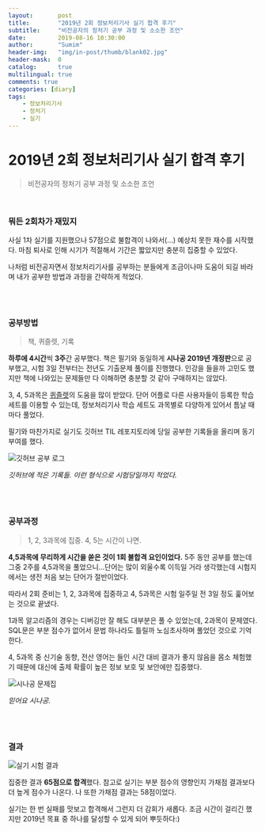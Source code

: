 ```yaml
---
layout:       post
title:        "2019년 2회 정보처리기사 실기 합격 후기"
subtitle:     "비전공자의 정처기 공부 과정 및 소소한 조언"
date:         2019-08-16 10:30:00
author:       "Sumim"
header-img:   "img/in-post/thumb/blank02.jpg"
header-mask:  0
catalog:      true
multilingual: true
comments: true
categories: [diary]
tags:
    - 정보처리기사
	- 정처기
    - 실기
---
```




# 2019년 2회 정보처리기사 실기 합격 후기

> 비전공자의 정처기 공부 과정 및 소소한 조언

<br>

### 뭐든 2회차가 재밌지 

사실 1차 실기를 지원했으나 57점으로 불합격이 나와서(...) 예상치 못한 재수를 시작했다. 마침 퇴사로 인해 시기가 적절해서 기간은 짧았지만 충분히 집중할 수 있었다. 

나처럼 비전공자면서 정보처리기사를 공부하는 분들에게 조금이나마 도움이 되길 바라며 내가 공부한 방법과 과정을 간략하게 적었다.

<br><br>

### 공부방법  

> 책, 퀴즐렛, 기록

**하루에 4시간**씩 **3주**간 공부했다. 책은 필기와 동일하게 **시나공 2019년 개정판**으로 공부했고, 시험 3일 전부터는 전년도 기출문제 풀이를 진행했다. 인강을 들을까 고민도 했지만 책에 나와있는 문제들만 다 이해하면 충분할 것 같아 구매하지는 않았다.

3, 4, 5과목은 [퀴즐렛](<https://quizlet.com/ko/mission>)의 도움을 많이 받았다. 단어 어플로 다른 사용자들이 등록한 학습 세트를 이용할 수 있는데, 정보처리기사 학습 세트도 과목별로 다양하게 있어서 틈날 때마다 풀었다.

필기와 마찬가지로 실기도 깃허브 TIL 레포지토리에 당일 공부한 기록들을 올리며 동기부여를 했다.



![깃허브 공부 로그](https://sumim00.github.io/img/in-post/2019/0816_img01.png)

*깃허브에 적은 기록들. 이런 형식으로 시험당일까지 적었다.*

<br><br>

### 공부과정  

> 1, 2, 3과목에 집중. 4, 5는 시간이 나면.

**4,5과목에 무리하게 시간을 쏟은 것이 1회 불합격 요인이었다.** 5주 동안 공부를 했는데 그중 2주를 4,5과목을 풀었으니...단어는 많이 외울수록 이득일 거라 생각했는데 시험지에서는 생전 처음 보는 단어가 절반이었다.

따라서 2회 준비는 1, 2, 3과목에 집중하고 4, 5과목은 시험 일주일 전 3일 정도 훑어보는 것으로 끝냈다. 

1과목 알고리즘의 경우는 디버깅만 잘 해도 대부분은 풀 수 있었는데, 2과목이 문제였다. SQL문은 부분 점수가 없어서 문법 하나라도 틀릴까 노심초사하며 풀었던 것으로 기억한다.

4, 5과목 중 신기술 동향, 전산 영어는 들인 시간 대비 결과가 좋지 않음을 몸소 체험했기 때문에 대신에 출제 확률이 높은 정보 보호 및 보안에만 집중했다. 



![시나공 문제집](https://sumim00.github.io/img/in-post/2019/0816_img02.jpg)

*믿어요 시나공.*

<br><br>

### 결과

![실기 시험 결과](https://sumim00.github.io/img/in-post/2019/0816_img03.png)

집중한 결과 **65점으로 합격**했다. 참고로 실기는 부분 점수의 영향인지 가채점 결과보다 더 높게 점수가 나온다. 나 또한 가채점 결과는 58점이었다.

실기는 한 번 실패를 맛보고 합격해서 그런지 더 감회가 새롭다. 조금 시간이 걸리긴 했지만 2019년 목표 중 하나를 달성할 수 있게 되어 뿌듯하다:)

